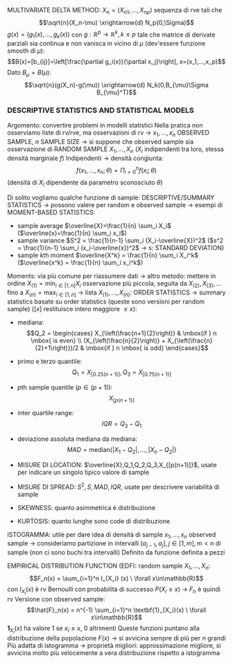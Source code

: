 MULTIVARIATE DELTA METHOD:
	$X_n=(X_{n1},...,X_{np})$ sequenza di rve tali che $$\sqrt{n}(X_n-\mu) \xrightarrow{d} N_p(0,\Sigma)$$$g(x)=(g_1(x),...,g_k(x))$ con $g:\mathbb{R}^p \rightarrow \mathbb{R}^k, k\leq p$ tale che matrice di derivate parziali sia continua e non vanisca in vicino di $\mu$ (dev'essere funzione smooth di $\mu$): $$B(x)=[b_{ij}]=\left[\frac{\partial g_i(x)}{\partial x_j}\right], x=(x_1,...,x_p)$$Dato $B_{\mu}=B(\mu)$: $$\sqrt{n}(g(X_n)-g(\mu)) \xrightarrow{d} N_k(0,B_{\mu}\Sigma B_{\mu}^T)$$

### DESCRIPTIVE STATISTICS AND STATISTICAL MODELS
Argomento: convertire problemi in modelli statistici
Nella pratica non osserviamo liste di rv/rve, ma osservazioni di rv -> $x_1,...,x_n$ OBSERVED SAMPLE, $n$ SAMPLE SIZE -> si suppone che observed sample sia osservazione di RANDOM SAMPLE $X_1,...,X_n$ ($X_i$ indipendenti tra loro, stessa densità marginale $f$)
Indipendenti -> densità congiunta: $$f(x_1,...,x_n;\theta) = \Pi_{i=0}^n f(x_i;\theta)$$(densità di $X_i$ dipendente da parametro sconosciuto $\theta$)

Di solito vogliamo qualche funzione di sample: DESCRIPTIVE/SUMMARY STATISTICS -> possono valere per random e observed sample -> esempi di MOMENT-BASED STATISTICS:
- sample average $\overline{X}=\frac{1}{n} \sum_i X_i$ ($\overline{x}=\frac{1}{n} \sum_i x_i$)
- sample variance $S^2 = \frac{1}{n-1} \sum_i (X_i-\overline{X})^2$ ($s^2 = \frac{1}{n-1} \sum_i (x_i-\overline{x})^2$ -> s: STANDARD DEVIATION)
- sample $k$th moment $\overline{X^k} = \frac{1}{n} \sum_i X_i^k$ ($\overline{x^k} = \frac{1}{n} \sum_i x_i^k$)

Moments: via più comune per riassumere dati -> altro metodo: mettere in ordine
$X_{(1)} = \text{min}_{i\in[1,n]} X_i$ osservazione più piccola, seguita da $X_{(2)}, X_{(3)}, ...$ fino a $X_{(n)} = \text{max}_{i\in[1,n]}$ -> lista $X_{(1)},...,X_{(n)}$: ORDER STATISTICS -> summary statistics basate su order statistics (queste sono versioni per random sample) ($[x]$ restituisce intero maggiore $\leq x$):
- mediana: $$Q_2 = \begin{cases} X_{\left(\frac{n+1}{2}\right)} & \mbox{if } n \mbox{ is even} \\ (X_{\left(\frac{n}{2}\right)} + X_{\left(\frac{n}{2}+1\right)})/2 & \mbox{if } n \mbox{ is odd} \end{cases}$$
- primo e terzo quantile: $$Q_1=X_{[0.25(n+1)]}, Q_3=X_{[0.75(n+1)]}$$
- $p$th sample quantile ($p\in(p+1)$): $$X_{[p(n+1)]}$$
- inter quartile range: $$IQR = Q_3-Q_1$$
- deviazione assoluta mediana da mediana: $$MAD=\text{median}(|X_1-Q_2|,...,|X_n-Q_2|)$$

- MISURE DI LOCATION: $\overline{X},Q_1,Q_2,Q_3,X_{[p(n+1)]}$, usate per indicare un singolo tipico valore di sample
- MISURE DI SPREAD: $S^2,S,MAD,IQR$, usate per descrivere variabilità di sample
- SKEWNESS: quanto asimmetrica è distribuzione
- KURTOSIS: quanto lunghe sono code di distribuzione

ISTOGRAMMA: utile per dare idea di densità di sample
	$x_1,...,x_n$ observed sample -> consideriamo partizione in intervalli $(a_{j-1},a_j], j\in[1,m], m<n$ di sample (non ci sono buchi tra intervalli)
	Definito da funzione definita a pezzi

EMPIRICAL DISTRIBUTION FUNCTION (EDF):
	random sample $X_1,...,X_n$: $$F_n(x) = \sum_{i=1}^n I_{X_i} (x) \ \forall x\in\mathbb{R}$$
	con $I_{X_i}(x)$ è rv Bernoulli con probabilità di successo $P(X_i\leq x)$ -> $F_n$ è quindi rv
	Versione con observed sample: $$\hat{F}_n(x) = n^{-1} \sum_{i=1}^n \textbf{1}_{X_i}(x) \ \forall x\in\mathbb{R}$$$\textbf{1}_{X_i}(x)$ ha valore 1 se $x_i\leq x$, 0 altrimenti
	Queste funzioni puntano alla distribuzione della popolazione $F(x)$ -> si avvicina sempre di più per $n$ grandi
Più adatta di istogramma -> proprietà migliori: approssimazione migliore, si avvicina molto più velocemente a vera distribuzione rispetto a istogramma